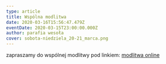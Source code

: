 ```yaml
---
type: article
title: Wspólna modlitwa
date: 2020-03-16T15:56:47.479Z
eventDate: 2020-03-15T23:00:00.000Z
author: parafia wesoła
cover: sobota-niedziela_20-21_marca.png
---
```

zapraszamy do wspólnej modlitwy pod linkiem: [modlitwa online](https://www.facebook.com/Parafia-Opatrzno%C5%9Bci-Bo%C5%BCej-Weso%C5%82a-444169575744240/?eid=ARAYn00IKa0SVspHsD5P0lO1iFRwT2t9kctCBB43N4Bhi4MFWU4lLzpwC0dk9mYR54Um81Ae4r2Ih0J5)
